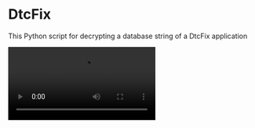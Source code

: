 # DtcFix
This Python script for decrypting a database string of a DtcFix application

![](decrypt_demo.mp4)
